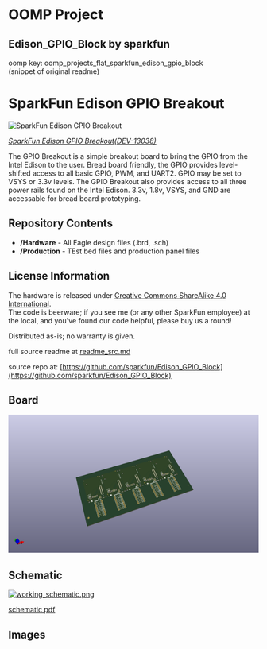 # OOMP Project  
## Edison_GPIO_Block  by sparkfun  
  
oomp key: oomp_projects_flat_sparkfun_edison_gpio_block  
(snippet of original readme)  
  
SparkFun Edison GPIO Breakout  
=============================  
  
![SparkFun Edison GPIO Breakout](https://cdn.sparkfun.com//assets/parts/1/0/0/3/9/13038-04.jpg)  
  
[*SparkFun Edison GPIO Breakout(DEV-13038)*](https://www.sparkfun.com/products/13038)  
  
The GPIO Breakout is a simple breakout board to bring the GPIO from the Intel Edison to the user.  Bread board friendly, the GPIO provides level-shifted access to all basic GPIO, PWM, and UART2. GPIO may be set to VSYS or 3.3v levels. The GPIO Breakout also provides access to all three power rails found on the Intel Edison.  3.3v, 1.8v, VSYS, and GND are accessable for bread board prototyping.  
  
Repository Contents  
-------------------  
* **/Hardware** - All Eagle design files (.brd, .sch)  
* **/Production** - TEst bed files and production panel files  
  
License Information  
-------------------  
  
The hardware is released under [Creative Commons ShareAlike 4.0 International](https://creativecommons.org/licenses/by-sa/4.0/).  
The code is beerware; if you see me (or any other SparkFun employee) at the local, and you've found our code helpful, please buy us a round!  
  
Distributed as-is; no warranty is given.  
  
  full source readme at [readme_src.md](readme_src.md)  
  
source repo at: [https://github.com/sparkfun/Edison_GPIO_Block](https://github.com/sparkfun/Edison_GPIO_Block)  
## Board  
  
[![working_3d.png](working_3d_600.png)](working_3d.png)  
## Schematic  
  
[![working_schematic.png](working_schematic_600.png)](working_schematic.png)  
  
[schematic pdf](working_schematic.pdf)  
## Images  
